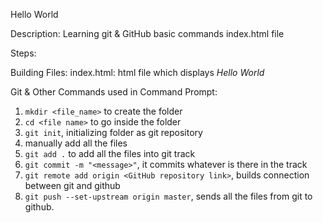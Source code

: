 Hello World

Description:
Learning git & GitHub basic commands index.html file
 
Steps:

Building Files:
index.html: html file which displays *Hello World*

Git & Other Commands used in Command Prompt:
1) `mkdir <file_name>` to create the folder
2) `cd <file name>` to go inside the folder
3) `git init`, initializing folder as git repository
4)  manually add all the files
5) `git add .` to add all the files into git track
6) `git commit -m "<message>"`, it commits whatever is there in the track
7) `git remote add origin <GitHub repository link>`, builds connection between git and github
8) `git push --set-upstream origin master`, sends all the files from git to github.
